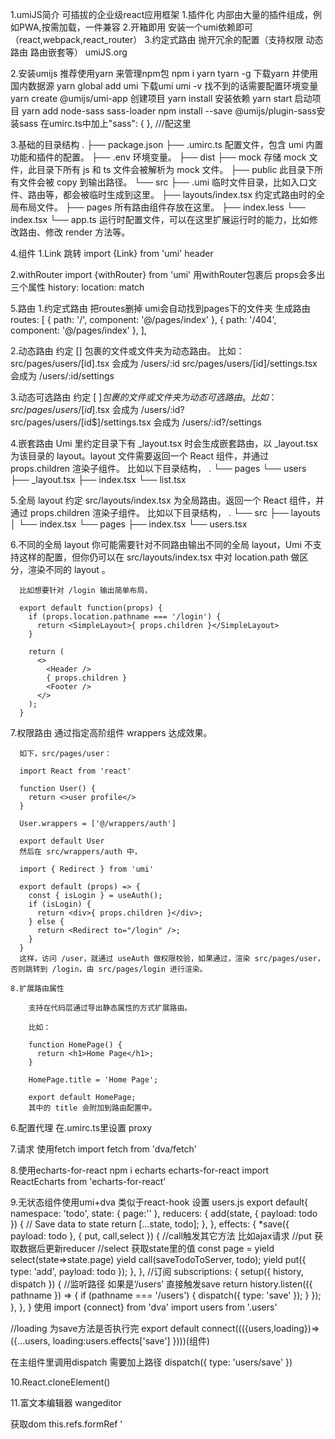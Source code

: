 1.umiJS简介
  可插拔的企业级react应用框架
  1.插件化 内部由大量的插件组成，例如PWA,按需加载，一件兼容
  2.开箱即用 安装一个umi依赖即可（react,webpack,react_router）
  3.约定式路由 抛开冗余的配置（支持权限 动态路由 路由嵌套等）
  umiJS.org

2.安装umijs
  推荐使用yarn 来管理npm包
  npm i yarn tyarn -g 下载yarn 并使用国内数据源
  yarn global add umi 下载umi
  umi -v 找不到的话需要配置环境变量
  yarn create @umijs/umi-app 创建项目
  yarn install 安装依赖
  yarn start  启动项目
  yarn add node-sass sass-loader npm install --save @umijs/plugin-sass安装sass
   在umirc.ts中加上"sass": { }, ///配这里

3.基础的目录结构
  .
  ├── package.json
  ├── .umirc.ts 配置文件，包含 umi 内置功能和插件的配置。
  ├── .env 环境变量。
  ├── dist
  ├── mock 存储 mock 文件，此目录下所有 js 和 ts 文件会被解析为 mock 文件。
  ├── public 此目录下所有文件会被 copy 到输出路径。
  └── src
      ├── .umi 临时文件目录，比如入口文件、路由等，都会被临时生成到这里。
      ├── layouts/index.tsx 约定式路由时的全局布局文件。
      ├── pages 所有路由组件存放在这里。
          ├── index.less
          └── index.tsx
      └── app.ts 运行时配置文件，可以在这里扩展运行时的能力，比如修改路由、修改 render 方法等。

4.组件
  1.Link 跳转
    import {Link} from 'umi'
    <Link to="/">header</Link> 

  2.withRouter
    import {withRouter} from 'umi'
    用withRouter包裹后 props会多出三个属性
    history: 
    location:
    match

5.路由
  1.约定式路由
    把routes删掉 umi会自动找到pages下的文件夹 生成路由
    routes: [
      { path: '/', component: '@/pages/index' },
      { path: '/404', component: '@/pages/index' },
    ],

  2.动态路由
    约定 [] 包裹的文件或文件夹为动态路由。
    比如：
    src/pages/users/[id].tsx 会成为 /users/:id
    src/pages/users/[id]/settings.tsx 会成为 /users/:id/settings

  3.动态可选路由
    约定 [ $] 包裹的文件或文件夹为动态可选路由。
    比如：
    src/pages/users/[id$].tsx 会成为 /users/:id?
    src/pages/users/[id$]/settings.tsx 会成为 /users/:id?/settings

  4.嵌套路由
    Umi 里约定目录下有 _layout.tsx 时会生成嵌套路由，以 _layout.tsx 为该目录的 layout。layout 文件需要返回一个 React 组件，并通过 props.children 渲染子组件。
    比如以下目录结构，
    .
    └── pages
        └── users
            ├── _layout.tsx
            ├── index.tsx
            └── list.tsx

  5.全局 layout
    约定 src/layouts/index.tsx 为全局路由。返回一个 React 组件，并通过 props.children 渲染子组件。
    比如以下目录结构，
    .
    └── src
        ├── layouts
        │   └── index.tsx
        └── pages
            ├── index.tsx
            └── users.tsx

  6.不同的全局 layout
      你可能需要针对不同路由输出不同的全局 layout，Umi 不支持这样的配置，但你仍可以在 src/layouts/index.tsx 中对 location.path 做区分，渲染不同的 layout 。

      比如想要针对 /login 输出简单布局，

      export default function(props) {
        if (props.location.pathname === '/login') {
          return <SimpleLayout>{ props.children }</SimpleLayout>
        }

        return (
          <>
            <Header />
            { props.children }
            <Footer />
          </>
        );
      }

  7.权限路由
      通过指定高阶组件 wrappers 达成效果。

      如下，src/pages/user：

      import React from 'react'

      function User() {
        return <>user profile</>
      }

      User.wrappers = ['@/wrappers/auth']

      export default User
      然后在 src/wrappers/auth 中，

      import { Redirect } from 'umi'

      export default (props) => {
        const { isLogin } = useAuth();
        if (isLogin) {
          return <div>{ props.children }</div>;
        } else {
          return <Redirect to="/login" />;
        }
      }
      这样，访问 /user，就通过 useAuth 做权限校验，如果通过，渲染 src/pages/user，否则跳转到 /login，由 src/pages/login 进行渲染。

    8.扩展路由属性
    
        支持在代码层通过导出静态属性的方式扩展路由。

        比如：

        function HomePage() {
          return <h1>Home Page</h1>;
        }

        HomePage.title = 'Home Page';

        export default HomePage;
        其中的 title 会附加到路由配置中。

6.配置代理
  在.umirc.ts里设置
  proxy

7.请求 使用fetch
  import fetch from 'dva/fetch'


8.使用echarts-for-react
  npm i echarts echarts-for-react
  import ReactEcharts from 'echarts-for-react'

9.无状态组件使用umi+dva 类似于react-hook
  设置 users.js
  export default{
    namespace: 'todo',
    state: {
      page:''
    },
    reducers: {
      add(state, { payload: todo }) {
        // Save data to state
        return [...state, todo];
      },
    },
    effects: {
      *save({ payload: todo }, { put, call,select }) {
        //call触发其它方法 比如ajax请求
        //put 获取数据后更新reducer
        //select 获取state里的值
        const page = yield select(state=>state.page)
        yield call(saveTodoToServer, todo);
        yield put({ type: 'add', payload: todo });
      },
    },
    //订阅
     subscriptions: {
      setup({ history, dispatch }) {
        //监听路径 如果是‘/users’ 直接触发save
        return history.listen(({ pathname }) => {
          if (pathname === '/users') {
            dispatch({ type: 'save' });
          }
        });
      },
    },
  }
  使用
  import {connect} from 'dva'
  import users from '.users'

  //loading 为save方法是否执行完
  export default connect((({users,loading})=>({...users,
  loading:users.effects['save']
  })))(组件)

  在主组件里调用dispatch 需要加上路径
  dispatch({ type: 'users/save' })


10.React.cloneElement()

11.富文本编辑器
  wangeditor
  <Form>
    <div ref="formRef"></div>
  </Form>
  获取dom
  this.refs.formRef
  '
